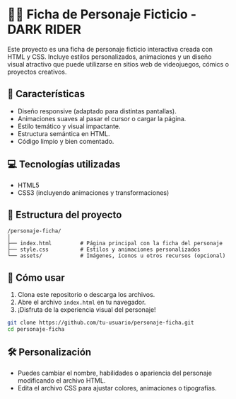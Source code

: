 # 🧛‍♂️ Ficha de Personaje Ficticio - DARK RIDER

Este proyecto es una ficha de personaje ficticio interactiva creada con HTML y CSS. Incluye estilos personalizados, animaciones y un diseño visual atractivo que puede utilizarse en sitios web de videojuegos, cómics o proyectos creativos.

## 🌟 Características

- Diseño responsive (adaptado para distintas pantallas).
- Animaciones suaves al pasar el cursor o cargar la página.
- Estilo temático y visual impactante.
- Estructura semántica en HTML.
- Código limpio y bien comentado.

## 💻 Tecnologías utilizadas

- HTML5
- CSS3 (incluyendo animaciones y transformaciones)

## 📁 Estructura del proyecto

```
/personaje-ficha/
│
├── index.html         # Página principal con la ficha del personaje
├── style.css          # Estilos y animaciones personalizados
└── assets/            # Imágenes, íconos u otros recursos (opcional)
```

## 🔄 Cómo usar

1. Clona este repositorio o descarga los archivos.
2. Abre el archivo `index.html` en tu navegador.
3. ¡Disfruta de la experiencia visual del personaje!

```bash
git clone https://github.com/tu-usuario/personaje-ficha.git
cd personaje-ficha
```

## 🛠️ Personalización

- Puedes cambiar el nombre, habilidades o apariencia del personaje modificando el archivo HTML.
- Edita el archivo CSS para ajustar colores, animaciones o tipografías.
